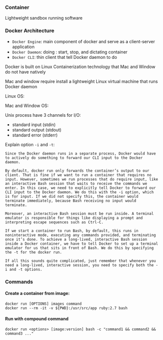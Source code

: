 ### Container

Lightweight sandbox running software

### Docker Architecture

- `Docker Engine`: main component of docker and serve as a client-server application
- `Docker Daemon`: doing : start, stop, and dictating container
- `Docker CLI`: thin client that tell Docker daemon to do 

Docker is built on Linux Containerization technology that Mac and Window do not have natively

Mac and window require install a lightweight Linux virtual machine that runs Docker daemon

Linux OS:

[](https://github.com/sonlh-0262/deploy-repo/blob/master/docs/assets/Screenshot%20from%202022-01-06%2011-06-02.png)

Mac and Window OS:
[](https://github.com/sonlh-0262/deploy-repo/blob/master/docs/assets/Screenshot%20from%202022-01-06%2011-06-08.png)

Unix process have 3 channels for I/O:
- standard input (stdin)
- standard output (stdout)
- standard error (stderr)

Explain option `-i` and `-t`:

```
Since the Docker daemon runs in a separate process, Docker would have to actively do something to forward our CLI input to the Docker daemon.

By default, docker run only forwards the container’s output to our client. That is fine if we want to run a container that requires no input. However, sometimes we run processes that do require input, like an interactive Bash session that waits to receive the commands we enter. In this case, we need to explicitly tell Docker to forward our CLI input to the Docker daemon. We do this with the -i option, which is for input. If we did not specify this, the container would terminate immediately, because Bash receiving no input would terminate.

Moreover, an interactive Bash session must be run inside. A terminal emulator is responsible for things like displaying a prompt and interpreting escape sequences such as Ctrl-C.

If we start a container to run Bash, by default, this runs in noninteractive mode, executing any commands provided, and terminating once it’s done. To achieve a long-lived, interactive Bash session inside a Docker container, we have to tell Docker to set up a terminal emulator for us that sits in front of Bash. We do this by specifying the -t for the docker run.

If all this sounds quite complicated, just remember that whenever you need a long-lived, interactive session, you need to specify both the -i and -t options.
```

### Commands

#### Create a container from image:

```
docker run [OPTIONS] images command
docker run --rm -it -v ${PWD}:/usr/src/app ruby:2.7 bash
```

#### Run with compound command 

```
docker run <options> [image:version] bash -c "command1 && command2 && command3 ..."
```
